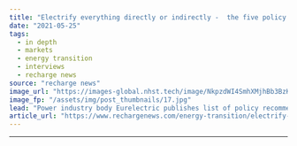 ```yaml
---
title: "Electrify everything directly or indirectly -  the five policy steps needed to decarbonise Europe"
date: "2021-05-25"
tags: 
  - in depth
  - markets
  - energy transition
  - interviews
  - recharge news
source: "recharge news"
image_url: "https://images-global.nhst.tech/image/NkpzdWI4SmhXMjhBb3BzK1BFd1pERWFKeE5aVkNwdGl0YzNsN3hkUHZ3UT0=/nhst/binary/a36762673140d8aff1ad1d5ea1afd0de"
image_fp: "/assets/img/post_thumbnails/17.jpg"
lead: "Power industry body Eurelectric publishes list of policy recommendations that it says are needed to meet the EU goal of 55% emissions reductions by 2030"
article_url: "https://www.rechargenews.com/energy-transition/electrify-everything-directly-or-indirectly-the-five-policy-steps-needed-to-decarbonise-europe/2-1-1014899"
---
```


---
